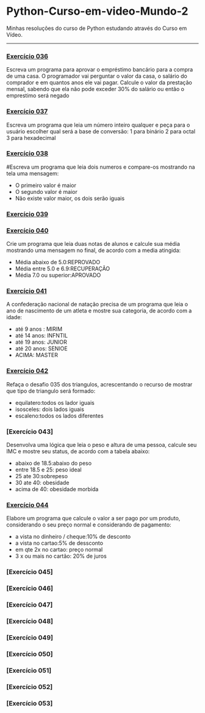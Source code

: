 # Python-Curso-em-video-Mundo-2
 
Minhas resoluções do curso de Python estudando através do Curso em Vídeo.

***

### [Exercício 036](https://github.com/rayanesousa31/Python-Curso-em-video-Mundo-2/blob/main/exercicio%20036.py)

Escreva um programa para aprovar o empréstimo bancário para a compra de uma casa. O programador vai perguntar o  valor da casa, o salário do comprador e em quantos anos ele vai pagar. Calcule o valor da prestação mensal, sabendo que ela não pode exceder 30% do salário ou então o emprestimo será negado


### [Exercício 037](https://github.com/rayanesousa31/Python-Curso-em-video-Mundo-2/blob/main/exercicio%20037.py)

Escreva um programa que leia um número inteiro qualquer e peça para o usuário escolher qual será a base de conversão:
1 para binário
2 para octal
3 para hexadecimal


### [Exercício 038](https://github.com/rayanesousa31/Python-Curso-em-video-Mundo-2/blob/main/exercicio%20038.py)

#Escreva um programa que leia dois numeros e compare-os mostrando na tela uma mensagem:
- O primeiro valor é maior
- O segundo valor é maior
- Não existe valor maior, os dois serão iguais


### [Exercício 039]()

### [Exercício 040](https://github.com/rayanesousa31/Python-Curso-em-video-Mundo-2/blob/main/exercicio%20040.py)

Crie um programa que leia duas notas de alunos e calcule sua média mostrando uma mensagem no final, de acordo com a media atingida:
- Média abaixo de 5.0:REPROVADO
- Média entre 5.0 e 6.9:RECUPERAÇÃO
- Média 7.0 ou superior:APROVADO


### [Exercício 041](https://github.com/rayanesousa31/Python-Curso-em-video-Mundo-2/blob/main/exercicio%20041.py)

A confederação nacional de natação precisa de um programa que leia o ano de nascimento de um atleta e mostre sua categoria, de acordo com a idade:
- até 9 anos  : MIRIM
- até 14 anos: INFNTIL
- até 19 anos: JUNIOR
- até 20 anos: SENIOE
- ACIMA: MASTER


### [Exercício 042](https://github.com/rayanesousa31/Python-Curso-em-video-Mundo-2/blob/main/exercicio%20042.py)

Refaça o desafio 035 dos triangulos, acrescentando o recurso de mostrar que tipo de triangulo será formado:
- equilatero:todos os lador iguais
- isosceles: dois lados iguais
- escaleno:todos os lados diferentes


### [Exercício 043]

Desenvolva uma lógica que leia o peso e altura de uma pessoa, calcule seu IMC e mostre seu status, de acordo com a tabela abaixo:
- abaixo de 18.5:abaixo do peso
- entre 18.5 e 25: peso ideal
- 25 ate 30:sobrepeso
- 30 ate 40: obesidade
- acima de 40: obesidade morbida


### [Exercício 044](https://github.com/rayanesousa31/Python-Curso-em-video-Mundo-2/blob/main/exercicio%20044.py)

Elabore um programa que calcule o valor a ser pago por um produto, considerando o seu preço normal e considerando de pagamento:
- a vista no dinheiro / cheque:10% de desconto
- a vista no cartao:5% de dessconto
- em qte 2x no cartao: preço normal
- 3 x ou mais no cartão: 20% de juros


### [Exercício 045]

### [Exercício 046]

### [Exercício 047]

### [Exercício 048]

### [Exercício 049]

### [Exercício 050]

### [Exercício 051]

### [Exercício 052]

### [Exercício 053]
